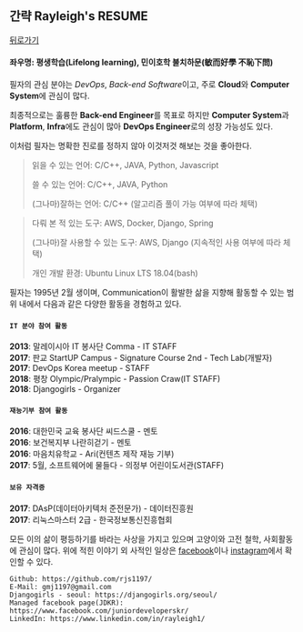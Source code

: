 ## 간략 Rayleigh's RESUME

[뒤로가기](/README.md)

#### 좌우명: 평생학습(Lifelong learning), 민이호학 불치하문(敏而好學 不恥下問)

필자의 관심 분야는 *DevOps*, *Back-end Software*이고, 주로 **Cloud**와 **Computer System**에 관심이 많다.  

최종적으로는 훌륭한 **Back-end Engineer**를 목표로 하지만 **Computer System**과 **Platform**, **Infra**에도 관심이 많아 **DevOps Engineer**로의 성장 가능성도 있다.  

이처럼 필자는 명확한 진로를 정하지 않아 이것저것 해보는 것을 좋아한다.  

> 읽을 수 있는 언어: C/C++, JAVA, Python, Javascript 
>
> 쓸 수 있는 언어: C/C++, JAVA, Python  
>
> (그나마)잘하는 언어: C/C++ (알고리즘 풀이 가능 여부에 따라 체택)  

> 다뤄 본 적 있는 도구: AWS, Docker, Django, Spring  
>
> (그나마)잘 사용할 수 있는 도구: AWS, Django (지속적인 사용 여부에 따라 체택)  
>
> 개인 개발 환경: Ubuntu Linux LTS 18.04(bash)  
  

필자는 1995년 2월 생이며, Communication이 활발한 삶을 지향해 활동할 수 있는 범위 내에서 다음과 같은 다양한 활동을 경험하고 있다.  

#### ```IT 분야 참여 활동```  

**2013**: 말레이시아 IT 봉사단 Comma - IT STAFF  
**2017**: 판교 StartUP Campus - Signature Course 2nd - Tech Lab(개발자)  
**2017**: DevOps Korea meetup - STAFF  
**2018**: 평창 Olympic/Pralympic - Passion Craw(IT STAFF)  
**2018**: Djangogirls - Organizer  

#### ```재능기부 참여 활동```  

**2016**: 대한민국 교육 봉사단 씨드스쿨 - 멘토  
**2016**: 보건복지부 나란히걷기 - 멘토  
**2016**: 마음치유학교 - Ari(컨텐츠 제작 재능 기부)  
**2017**: 5월, 소프트웨어에 물들다 - 의정부 어린이도서관(STAFF)  

#### ```보유 자격증```

**2017**: DAsP(데이터아키텍처 준전문가) - 데이터진흥원  
**2017**: 리눅스마스터 2급 - 한국정보통신진흥협회  

모든 이의 삶이 평등하기를 바라는 사상을 가지고 있으며 고양이와 고전 철학, 사회활동에 관심이 많다. 위에 적힌 이야기 외 사적인 일상은 [facebook][fb]이나 [instagram][insta]에서 확인할 수 있다.

[fb]: https://www.facebook.com/profile.php?id=100004139834462
[insta]: https://www.instagram.com/ray____ko/

```
Github: https://github.com/rjs1197/
E-Mail: gmj1197@gmail.com
Djangogirls - seoul: https://djangogirls.org/seoul/
Managed facebook page(JDKR): https://www.facebook.com/juniordeveloperskr/
LinkedIn: https://www.linkedin.com/in/rayleigh1/
```

